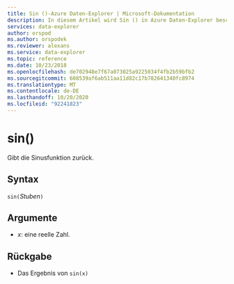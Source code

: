 ```yaml
---
title: Sin ()-Azure Daten-Explorer | Microsoft-Dokumentation
description: In diesem Artikel wird Sin () in Azure Daten-Explorer beschrieben.
services: data-explorer
author: orspod
ms.author: orspodek
ms.reviewer: alexans
ms.service: data-explorer
ms.topic: reference
ms.date: 10/23/2018
ms.openlocfilehash: de702948e7f67a073025a9225034f4fb2b59bfb2
ms.sourcegitcommit: 608539af6ab511aa11d82c17b782641340fc8974
ms.translationtype: MT
ms.contentlocale: de-DE
ms.lasthandoff: 10/20/2020
ms.locfileid: "92241823"
---
```

# <a name="sin"></a>sin()

Gibt die Sinusfunktion zurück.

## <a name="syntax"></a>Syntax

`sin(`*Stuben*`)`

## <a name="arguments"></a>Argumente

* *x*: eine reelle Zahl.

## <a name="returns"></a>Rückgabe

* Das Ergebnis von `sin(x)`